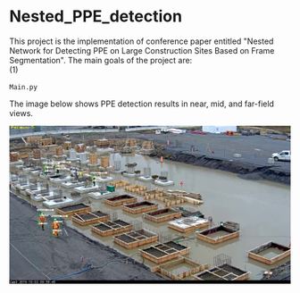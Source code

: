 # Nested_PPE_detection
This project is the implementation of conference paper entitled "Nested Network for Detecting PPE on Large Construction Sites Based on Frame Segmentation".
The main goals of the project are:
<br />(1)
```
Main.py
```
The image below shows PPE detection results in near, mid, and far-field views.

![alt text](https://github.com/mohammadakz/Nested_PPE_detection/blob/master/PPE_Results.jpg)
